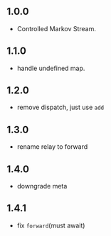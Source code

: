 ## 1.0.0

- Controlled Markov Stream.

## 1.1.0

- handle undefined map.

## 1.2.0

- remove dispatch, just use `add`

## 1.3.0

- rename relay to forward

## 1.4.0

- downgrade meta

## 1.4.1

- fix `forward`(must await)
